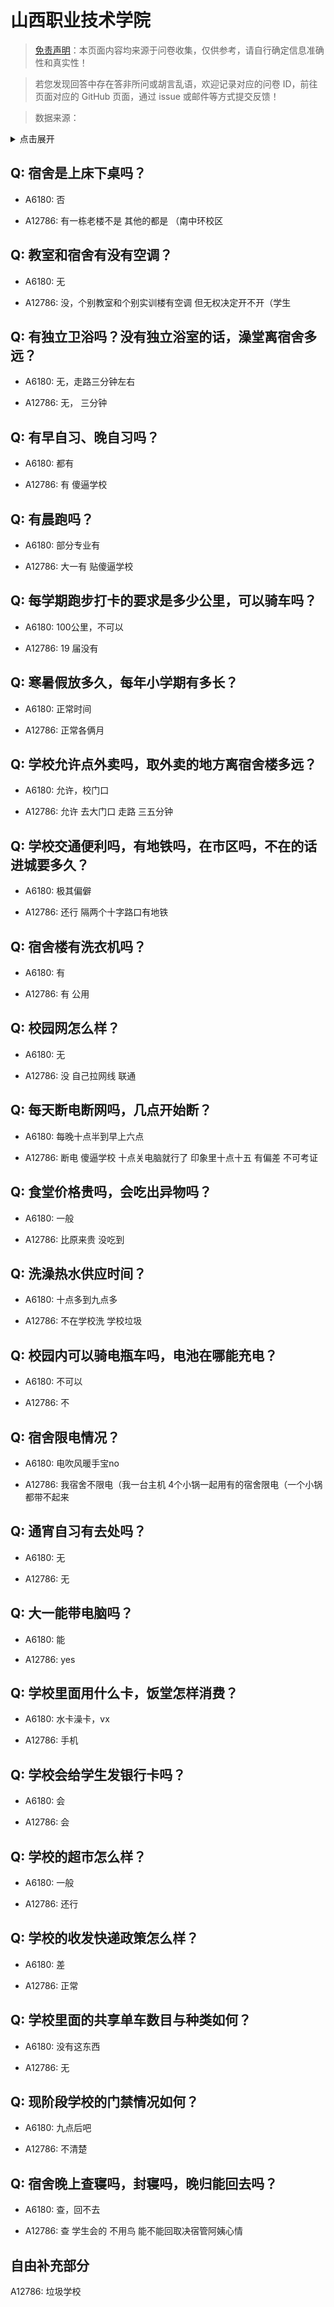 # 山西职业技术学院

> [免责声明](https://colleges.chat/#_3)：本页面内容均来源于问卷收集，仅供参考，请自行确定信息准确性和真实性！

> 若您发现回答中存在答非所问或胡言乱语，欢迎记录对应的问卷 ID，前往页面对应的 GitHub 页面，通过 issue 或邮件等方式提交反馈！

> 数据来源：

<details><summary>点击展开</summary>
<ul>
<li>A6180: 匿名 (2022 年 06 月)</li>
<li>A12786: 匿名 (2022 年 06 月)</li>
</ul>
</details>

## Q: 宿舍是上床下桌吗？

- A6180: 否

- A12786: 有一栋老楼不是 其他的都是 （南中环校区

## Q: 教室和宿舍有没有空调？

- A6180: 无

- A12786: 没，个别教室和个别实训楼有空调 但无权决定开不开（学生

## Q: 有独立卫浴吗？没有独立浴室的话，澡堂离宿舍多远？

- A6180: 无，走路三分钟左右

- A12786: 无， 三分钟

## Q: 有早自习、晚自习吗？

- A6180: 都有

- A12786: 有 傻逼学校

## Q: 有晨跑吗？

- A6180: 部分专业有

- A12786: 大一有 贴傻逼学校

## Q: 每学期跑步打卡的要求是多少公里，可以骑车吗？

- A6180: 100公里，不可以

- A12786: 19 届没有

## Q: 寒暑假放多久，每年小学期有多长？

- A6180: 正常时间

- A12786: 正常各俩月

## Q: 学校允许点外卖吗，取外卖的地方离宿舍楼多远？

- A6180: 允许，校门口

- A12786: 允许 去大门口 走路 三五分钟

## Q: 学校交通便利吗，有地铁吗，在市区吗，不在的话进城要多久？

- A6180: 极其偏僻

- A12786: 还行 隔两个十字路口有地铁

## Q: 宿舍楼有洗衣机吗？

- A6180: 有

- A12786: 有 公用

## Q: 校园网怎么样？

- A6180: 无

- A12786: 没 自己拉网线 联通

## Q: 每天断电断网吗，几点开始断？

- A6180: 每晚十点半到早上六点

- A12786: 断电 傻逼学校 十点关电脑就行了 印象里十点十五 有偏差 不可考证

## Q: 食堂价格贵吗，会吃出异物吗？

- A6180: 一般

- A12786: 比原来贵 没吃到

## Q: 洗澡热水供应时间？

- A6180: 十点多到九点多

- A12786: 不在学校洗 学校垃圾

## Q: 校园内可以骑电瓶车吗，电池在哪能充电？

- A6180: 不可以

- A12786: 不

## Q: 宿舍限电情况？

- A6180: 电吹风暖手宝no

- A12786: 我宿舍不限电（我一台主机 4个小锅一起用有的宿舍限电（一个小锅都带不起来

## Q: 通宵自习有去处吗？

- A6180: 无

- A12786: 无

## Q: 大一能带电脑吗？

- A6180: 能

- A12786: yes

## Q: 学校里面用什么卡，饭堂怎样消费？

- A6180: 水卡澡卡，vx

- A12786: 手机

## Q: 学校会给学生发银行卡吗？

- A6180: 会

- A12786: 会

## Q: 学校的超市怎么样？

- A6180: 一般

- A12786: 还行

## Q: 学校的收发快递政策怎么样？

- A6180: 差

- A12786: 正常

## Q: 学校里面的共享单车数目与种类如何？

- A6180: 没有这东西

- A12786: 无

## Q: 现阶段学校的门禁情况如何？

- A6180: 九点后吧

- A12786: 不清楚

## Q: 宿舍晚上查寝吗，封寝吗，晚归能回去吗？

- A6180: 查，回不去

- A12786: 查 学生会的 不用鸟 能不能回取决宿管阿姨心情

## 自由补充部分

A12786: 垃圾学校